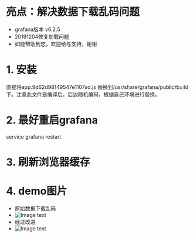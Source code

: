 # 亮点：解决数据下载乱码问题
* grafana版本 v6.2.5
* 20191204修复加载问题
* 如能帮助到您，欢迎给与支持，谢谢


# 1. 安装
直接将app.9d62d98149547e1107ad.js 替换到/usr/share/grafana/public/build下。注意此文件是编译后，后边随机编码，根据自己环境进行替换。

# 2. 最好重启grafana
service grafana restart

# 3. 刷新浏览器缓存



# 4. demo图片
* 原始数据下载乱码
* ![Image text](https://raw.githubusercontent.com/ocpeng/grafana-export/master/grafana-export/demo/old.png)
* 经过改进
* ![Image text](https://raw.githubusercontent.com/ocpeng/grafana-export/master/grafana-export/demo/new.png)

